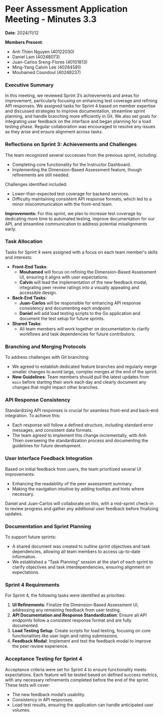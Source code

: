 # Peer Assessment Application Meeting \- Minutes 3.3

**Date**: 2024/11/12

**Members Present**:

* Anh Thien Nguyen (40122030)  
* Daniel Lam (40248073)  
* Juan-Carlos Sreng-Flores (40101813)  
* Ming-Yang Calvin Lee (40264581)  
* Mouhamed Coundoul (40248237)

### **Executive Summary**

In this meeting, we reviewed Sprint 3’s achievements and areas for improvement, particularly focusing on enhancing test coverage and refining API responses. We assigned tasks for Sprint 4 based on member expertise and discussed strategies to improve documentation, streamline sprint planning, and handle branching more efficiently in Git. We also set goals for integrating user feedback on the interface and began planning for a load testing phase. Regular collaboration was encouraged to resolve any issues as they arise and ensure alignment across tasks.

### **Reflections on Sprint 3: Achievements and Challenges**

The team recognized several successes from the previous sprint, including:

* Completing core functionality for the Instructor Dashboard.  
* Implementing the Dimension-Based Assessment feature, though refinements are still needed.

Challenges identified included:

* Lower-than-expected test coverage for backend services.  
* Difficulty maintaining consistent API response formats, which led to a minor miscommunication with the front-end team.

**Improvements:** For this sprint, we plan to increase test coverage by dedicating more time to automated testing, improve documentation for our API, and streamline communication to address potential misalignments early.

### 

### 

### 

### 

### **Task Allocation**

Tasks for Sprint 4 were assigned with a focus on each team member's skills and interests:

* **Front-End Tasks**:  
  * **Mouhamed** will focus on refining the Dimension-Based Assessment UI, ensuring it aligns with user expectations.  
  * **Calvin** will lead the implementation of the new feedback modal, integrating peer review ratings into a visually appealing and accessible design.  
* **Back-End Tasks**:  
  * **Juan-Carlos** will be responsible for enhancing API response consistency and documenting each endpoint.  
  * **Daniel** will add load testing scripts to the Go application and document the test setup for future sprints.  
* **Shared Tasks**:  
  * All team members will work together on documentation to clarify workflows and task dependencies for future contributors.

### **Branching and Merging Protocols**

To address challenges with Git branching:

* We agreed to establish dedicated feature branches and regularly merge smaller changes to avoid large, complex merges at the end of the sprint.  
* **New Guidelines**: Team members should pull the latest updates from `main` before starting their work each day and clearly document any changes that might impact other branches.

### **API Response Consistency**

Standardizing API responses is crucial for seamless front-end and back-end integration. To achieve this:

* Each response will follow a defined structure, including standard error messages, and consistent data formats.  
* The team agreed to implement this change incrementally, with Anh Thien overseeing the standardization process and documenting the guidelines for future development.

### **User Interface Feedback Integration**

Based on initial feedback from users, the team prioritized several UI improvements:

* Enhancing the readability of the peer assessment summary.  
* Making the navigation intuitive by adding tooltips and hints where necessary.

Daniel and Juan-Carlos will collaborate on this, with a mid-sprint check-in to review progress and gather any additional user feedback before finalizing updates.

### **Documentation and Sprint Planning**

To support future sprints:

* A shared document was created to outline sprint objectives and task dependencies, allowing all team members to access up-to-date information.  
* We established a “Task Planning” session at the start of each sprint to clarify objectives and task interdependencies, ensuring alignment on expectations.

### **Sprint 4 Requirements**

For Sprint 4, the following tasks were identified as priorities:

1. **UI Refinements**: Finalize the Dimension-Based Assessment UI, addressing any remaining feedback from user testing.  
2. **API Documentation and Response Standardization**: Ensure all API endpoints follow a consistent response format and are fully documented.  
3. **Load Testing Setup**: Create scripts for load testing, focusing on core functionalities like user login and rating submissions.  
4. **Feedback Modal**: Implement and test the feedback modal to improve the peer review experience.

### **Acceptance Testing for Sprint 4**

Acceptance criteria were set for Sprint 4 to ensure functionality meets expectations. Each feature will be tested based on defined success metrics, with any necessary refinements completed before the end of the sprint. These tests will cover:

* The new feedback modal’s usability.  
* Consistency in API responses.  
* Load test results, ensuring the application can handle anticipated user volumes.  
  